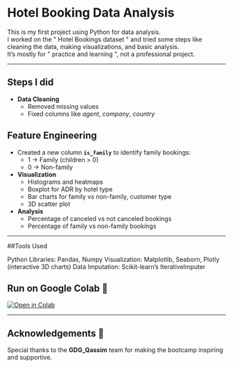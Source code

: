 # Hotel Booking Data Analysis

This is my first project using Python for data analysis.  
I worked on the " Hotel Bookings dataset " and tried some steps like cleaning the data, making visualizations, and basic analysis.  
It’s mostly for  " practice and learning ", not a professional project.

---

## Steps I did
- **Data Cleaning**
  - Removed missing values
  - Fixed columns like *agent*, *company*, *country*
## Feature Engineering
- Created a new column **`is_family`** to identify family bookings:  
  - 1 → Family (children > 0)  
  - 0 → Non-family  
- **Visualization**
  - Histograms and heatmaps
  - Boxplot for ADR by hotel type
  - Bar charts for family vs non-family, customer type
  - 3D scatter plot
- **Analysis**
  - Percentage of canceled vs not canceled bookings
  - Percentage of family vs non-family bookings

---

##Tools Used

Python Libraries: Pandas, Numpy
Visualization: Matplotlib, Seaborn, Plotly (interactive 3D charts)
Data Imputation: Scikit-learn’s IterativeImputer

## Run on Google Colab 🚀
[![Open in Colab](https://colab.research.google.com/assets/colab-badge.svg)](https://colab.research.google.com/drive/1ulG-Igc4AeTY7fKHARQFaxjop-5bXHJG?usp=sharing)



______________________________
## Acknowledgements 🙌
Special thanks to the **GDG_Qassim** team for making the bootcamp inspiring and supportive.  
 
